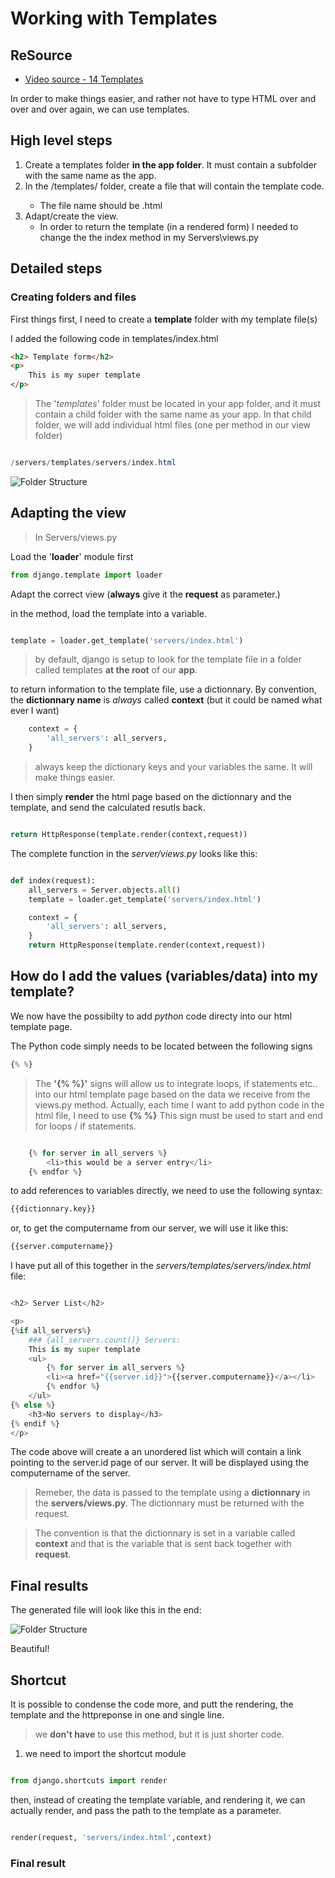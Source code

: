 # Working with Templates

## ReSource

- [Video source - 14 Templates](https://www.youtube.com/watch?v=0HVwUQ0Ok7Y&list=PL6gx4Cwl9DGBlmzzFcLgDhKTTfNLfX1IK&index=14)

In order to make things easier, and rather not have to type HTML over and over and over again, we can use templates.

## High level steps

1. Create a templates folder **in the app folder**. It must contain a subfolder with the same name as the app.
2. In the <appname>/templates/<appname> folder, create a file that will contain the template code.
    - The file name should be <nameOfYourMethodView>.html
3. Adapt/create the view.
    - In order to return the template (in a rendered form) I needed to change the the index method in my Servers\views.py


## Detailed steps

### Creating folders and files

First things first, I need to create a **template** folder with my template file(s) 

I added the following code in templates/index.html

```html
<h2> Template form</h2>
<p>
    This is my super template
</p>
```

> The '*templates*' folder must be located in your app folder, and it must contain a child folder with the same name as your app. In that child folder, we will add individual html files (one per method in our view folder)

```Powershell

/servers/templates/servers/index.html

```

![Folder Structure](/images/03.01_templates_01.png)



## Adapting the view

>In Servers/views.py

Load the '**loader**' module first

```python
from django.template import loader
```

Adapt the correct view (**always** give it the **request** as parameter.)

in the method, load the template into a variable.

```python

template = loader.get_template('servers/index.html')

```

>by default, django is setup to look for the template file in a folder called templates **at the root** of our **app**.

to return information to the template file, use a dictionnary.
By convention, the **dictionnary name** is *always* called **context** (but it could be named what ever I want)

```python
    context = {
        'all_servers': all_servers,
    }
```

> always keep the dictionary keys and your variables the same. It will make things easier.

I then simply **render** the html page based on the dictionnary and the template, and send the calculated resutls back.

```python

return HttpResponse(template.render(context,request))

```

The complete function in the *server/views.py* looks  like this:

```python

def index(request):
    all_servers = Server.objects.all()
    template = loader.get_template('servers/index.html')

    context = {
        'all_servers': all_servers,
    }  
    return HttpResponse(template.render(context,request))

```

## How do I add the values (variables/data) into my template?

We now have the possibilty to add *python* code directy into our html template page.

The Python code simply needs to be located between the following signs

```python
{% %}
```

> The **'{% %}'** signs will allow us to integrate loops, if statements etc.. into our html template page based on the data we receive from the views.py method.
> Actually, each time I want to add python code in the html file, I need to use **{% %}**
> This sign must be used to start and end for loops / if statements.

```python

    {% for server in all_servers %}
        <li>this would be a server entry</li>
    {% endfor %}

```

to add references to variables directly, we need to use the following syntax:

```python
{{dictionnary.key}}
```

or, to get the computername from our server, we will use it like this:

```python
{{server.computername}}
```

I have put all of this together in the *servers/templates/servers/index.html* file:

```python

<h2> Server List</h2>

<p>
{%if all_servers%}
    ### {all_servers.count()} Servers:
    This is my super template
    <ul>
        {% for server in all_servers %}
        <li><a href="{{server.id}}">{{server.computername}}</a></li>
        {% endfor %}
    </ul>
{% else %}
    <h3>No servers to display</h3>
{% endif %}
</p>

```

The code above will create a an unordered list which will contain a link pointing to the server.id page of our server. It will be displayed using the computername of the server.

> Remeber, the data is passed to the template using a **dictionnary** in the **servers/views.py**. The dictionnary must be returned with the request.

>The convention is that the dictionnary is set in a variable called **context** and that is the variable that is sent back together with **request**.


## Final results

The generated file will look like this in the end:

![Folder Structure](/images/03.01_templates_02.png)

Beautiful!

## Shortcut

It is possible to condense the code more, and putt the rendering, the template and the httpreponse in one and single line.

> we **don't have** to use this method, but it is just shorter code.

1. we need to import the shortcut module

```python

from django.shortcuts import render

```

then, instead of creating the template variable, and rendering it, we can actually render, and pass the path to the template as a parameter.

```python

render(request, 'servers/index.html',context)

```

### Final result